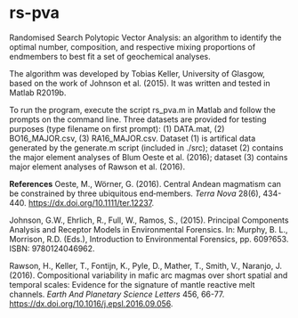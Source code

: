 # rs-pva

Randomised Search Polytopic Vector Analysis: an algorithm to identify the optimal number, composition, and respective mixing proportions of endmembers to best fit a set of geochemical analyses.

The algorithm was developed by Tobias Keller, University of Glasgow, based on the work of Johnson et al. (2015). It was written and tested in Matlab R2019b.

To run the program, execute the script rs_pva.m in Matlab and follow the prompts on the command line. Three datasets are provided for testing purposes (type filename on first prompt): (1) DATA.mat, (2) BO16_MAJOR.csv, (3) RA16_MAJOR.csv. Dataset (1) is artifical data generated by the generate.m script (included in ./src); dataset (2) contains the major element analyses of Blum Oeste et al. (2016); dataset (3) contains major element analyses of Rawson et al. (2016).

**References**
Oeste, M., Wörner, G. (2016). Central Andean magmatism can be constrained by three ubiquitous end‐members. *Terra Nova*  28(6), 434-440. https://dx.doi.org/10.1111/ter.12237.

Johnson, G.W., Ehrlich, R., Full, W., Ramos, S., (2015). Principal Components Analysis and Receptor Models in Environmental Forensics. In: Murphy, B. L., Morrison, R.D. (Eds.), Introduction to Environmental Forensics, pp. 609?653. ISBN: 9780124046962.

Rawson, H., Keller, T., Fontijn, K., Pyle, D., Mather, T., Smith, V., Naranjo, J. (2016). Compositional variability in mafic arc magmas over short spatial and temporal scales: Evidence for the signature of mantle reactive melt channels. *Earth And Planetary Science Letters* 456, 66-77. https://dx.doi.org/10.1016/j.epsl.2016.09.056.
